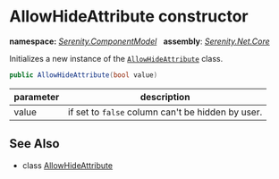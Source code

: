 # AllowHideAttribute constructor
**namespace:** *[Serenity.ComponentModel](../../README.md#serenity.componentmodel-namespace)*   **assembly**: *[Serenity.Net.Core](../../README.md)*

Initializes a new instance of the [`AllowHideAttribute`](../AllowHideAttribute.md) class.

```csharp
public AllowHideAttribute(bool value)
```

| parameter | description |
| --- | --- |
| value | if set to `false` column can't be hidden by user. |

## See Also

* class [AllowHideAttribute](../AllowHideAttribute.md)